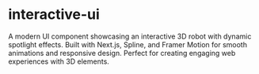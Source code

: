 # interactive-ui
A modern UI component showcasing an interactive 3D robot with dynamic spotlight effects. Built with Next.js, Spline, and Framer Motion for smooth animations and responsive design. Perfect for creating engaging web experiences with 3D elements.
